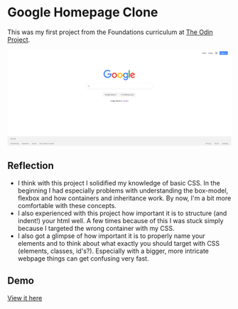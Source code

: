 # Google Homepage Clone

This was my first project from the Foundations curriculum at [The Odin Project](https://www.theodinproject.com).

![Google Homepage Clone](screenshot.png)

## Reflection

- I think with this project I solidified my knowledge of basic CSS. In the beginning I had especially problems with understanding the box-model, flexbox and how containers and inheritance work. By now, I'm a bit more comfortable with these concepts.
- I also experienced with this project how important it is to structure (and indent!) your html well. A few times because of this I was stuck simply because I targeted the wrong container with my CSS.
- I also got a glimpse of how important it is to properly name your elements and to think about what exactly you should target with CSS (elements, classes, id's?). Especially with a bigger, more intricate webpage things can get confusing very fast.

## Demo

[View it here](https://reinimax.github.io/google-homepage/)
